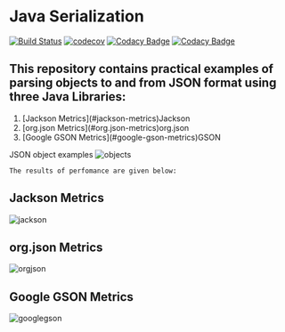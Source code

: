 # Java Serialization
[![Build Status](https://travis-ci.org/MasterOfTheU/java-serialization.svg?branch=master)](https://travis-ci.org/MasterOfTheU/java-serialization)
[![codecov](https://codecov.io/gh/MasterOfTheU/java-serialization/branch/master/graph/badge.svg)](https://codecov.io/gh/MasterOfTheU/java-serialization)
[![Codacy Badge](https://api.codacy.com/project/badge/Grade/66290c80c082419c9fff03ed37c7beb9)](https://www.codacy.com/app/MasterOfTheU/java-serialization?utm_source=github.com&amp;utm_medium=referral&amp;utm_content=MasterOfTheU/java-serialization&amp;utm_campaign=Badge_Grade)
[![Codacy Badge](https://api.codacy.com/project/badge/Coverage/66290c80c082419c9fff03ed37c7beb9)](https://www.codacy.com/app/MasterOfTheU/java-serialization?utm_source=github.com&utm_medium=referral&utm_content=MasterOfTheU/java-serialization&utm_campaign=Badge_Coverage)

## This repository contains practical examples of parsing objects to and from JSON format using three Java Libraries:
<p>
    <ol>
        <li>[Jackson Metrics](#jackson-metrics)Jackson</li>
        <li>[org.json Metrics](#org.json-metrics)org.json</li>
        <li>[Google GSON Metrics](#google-gson-metrics)GSON</li>
    </ol>
</p>
  
  JSON object examples
![objects](https://user-images.githubusercontent.com/15348166/32138676-7da5cc12-bc3f-11e7-8ef1-387e901d64b9.PNG)  
  
    The results of perfomance are given below:
    
## **Jackson Metrics**
![jackson](https://user-images.githubusercontent.com/15348166/32138677-89942c30-bc3f-11e7-8809-8d3947ff52e4.PNG)
## **org.json Metrics**
![orgjson](https://user-images.githubusercontent.com/15348166/32138678-8f1b8090-bc3f-11e7-9657-0774c259e102.PNG)
## **Google GSON Metrics**
![googlegson](https://user-images.githubusercontent.com/15348166/32138679-91590af8-bc3f-11e7-8e75-25e92e99e9c3.PNG)
